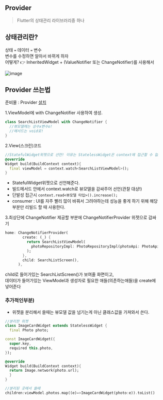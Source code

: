 ## Provider
> Flutter의 상태관리 라이브러리중 하나

## 상태관리란?
상태 `=` 데이터 `=` 변수 <br/>
변수를 수정하면 알아서 바뀌게 하자<br/>
어떻게? 👉 InheritedWidget + (ValueNotifier 또는 ChangeNotifier)를 사용해서

![image](https://github.com/Gunbam27/TIL/assets/95085649/b84f6ed4-4700-4bcc-a747-f26451e6577b)

## Provider 쓰는법
준비물 : Provider <a href="https://pub.dev/packages/provider/install">설치</a>

1.ViewModel에 with ChangeNotifier 사용하여 생성. 
```dart
class SearchListViewModel with ChangeNotifier {
  //뷰모델에는 상수x변수o!
  //메서드는 void로!
}
```
2.View(스크린)코드

```dart
//StatefulWidget위젯으로 선언! 이유는 StatelessWidget은 context에 접근할 수 없어서~
@override
Widget build(BuildContext context){
  final viewModel = context.watch<SearchListViewModel>();
}
```
- StatefulWidget위젯으로 선언해준다.
- 빌드메서드 안에서 context.watch로 뷰모델을 감싸주어 선언(관찰 대상!)
- 단발성 접근시 `context.read<뷰모델 타입>().increase();`
- consumer : UI를 자주 빨리 많이 바꿔서 그려야하는데 성능을 좋게 하기 위해 해당 부분만 리빌드 할 때 사용한다.
  
3.최상단에 ChangeNotifier 제공할 부분에 ChangeNotifierProvider 위젯으로 감싸기
```dart
home: ChangeNotifierProvider(
        create: (_) {
          return SearchListViewModel(
            photoRepositoryImpl: PhotoRepositoryImpl(photoApi: PhotoApi()),
          );
        },
        child: SearchListScreen(),
      ),
```
child로 들어가있는 SearchListScreen()가 보여줄 화면이고,<br/>
데이터가 들어가있는 ViewModel과 생성자로 필요한 애들(의존하는애들)을 create에 넣어준다

### 추가적인부분)
- 위젯을 분리해서 쓸때는 뷰모델 값을 넘기는게 아닌 클래스값을 가져와서 쓴다.
```dart
//분리한 위젯
class ImageCardWidget extends StatelessWidget {
  final Photo photo;

const ImageCardWidget({
  super.key,
  required this.photo,
});

@override
Widget build(BuildContext context){
  return Image.network(photo.url);
  }
}
```

```dart
//분리된 곳에서 쓸때
children:viewModel.photos.map((e)=>ImageCardWidget(photo:e)).toList()
```
    
